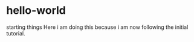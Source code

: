 # hello-world
starting things
Here i am doing this because i am now following the initial tutorial.
